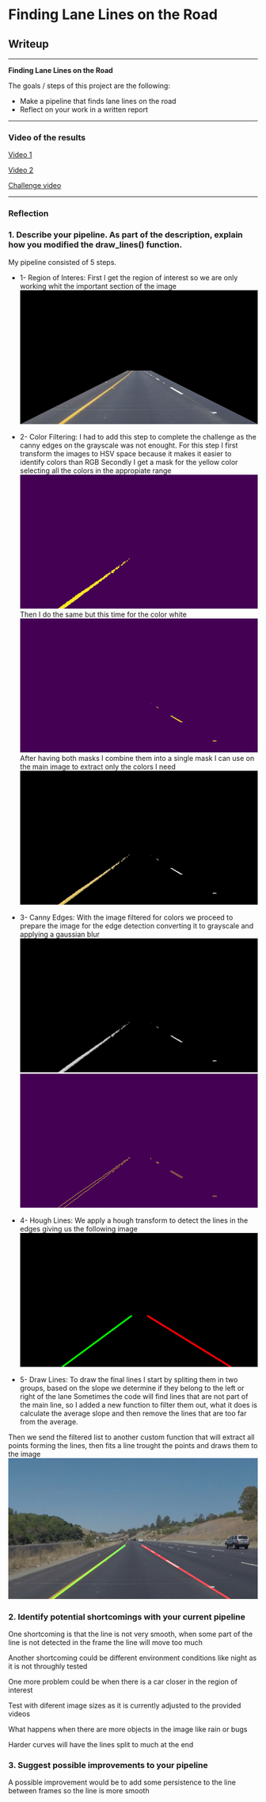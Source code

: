 # **Finding Lane Lines on the Road**

## Writeup

---

**Finding Lane Lines on the Road**

The goals / steps of this project are the following:
* Make a pipeline that finds lane lines on the road
* Reflect on your work in a written report


[//]: # (Image References)
[image1]: ./test_images_output/regionOfInterest_solidYellowCurve.jpg "Region of interest"
[image2]: ./test_images_output/yellowMask_solidYellowCurve.jpg "Yellow mask"
[image3]: ./test_images_output/whiteMask_solidYellowCurve.jpg "White mask"
[image4]: ./test_images_output/colorFiltered_solidYellowCurve.jpg "Color filtered"
[image5]: ./test_images_output/gray_solidYellowCurve.jpg "Grayscale"
[image6]: ./test_images_output/cannyEdges_solidYellowCurve.jpg "Canny edges"
[image7]: ./test_images_output/lines_solidYellowCurve.jpg "Houge lines"
[image8]: ./test_images_output/result_solidYellowCurve.jpg "Result"

---
### Video of the results
[Video 1](https://youtu.be/sPFDIdei5m0)

[Video 2](https://youtu.be/uGqcpDyqN4Q)

[Challenge video](http://www.youtube.com/watch?v=ECmhbCULJpU)

---

### Reflection

### 1. Describe your pipeline. As part of the description, explain how you modified the draw_lines() function.

My pipeline consisted of 5 steps.
* 1- Region of Interes:
First I get the region of interest so we are only working whit the important section of the image
![alt text][image1]

* 2- Color Filtering:
I had to add this step to complete the challenge as the canny edges on the grayscale was not enought.
For this step I first transform the images to HSV space because it makes it easier to identify colors than RGB
Secondly I get a mask for the yellow color selecting all the colors in the appropiate range
![alt text][image2]
Then I do the same but this time for the color white
![alt text][image3]
After having both masks I combine them into a single mask I can use on the main image to extract only the colors I need
![alt text][image4]

* 3- Canny Edges:
With the image filtered for colors we proceed to prepare the image for the edge detection converting it to grayscale and applying a gaussian blur
![alt text][image5]  ![alt text][image6]

* 4- Hough Lines:
We apply a hough transform to detect the lines in the edges giving us the following image
![alt text][image7]

* 5- Draw Lines:
To draw the final lines I start by spliting them in two groups, based on the slope we determine if they belong to the left or right of the lane
Sometimes the code will find lines that are not part of the main line, so I added a new function to filter them out, what it does is calculate the average slope and then remove the lines that are too far from the average.

Then we send the filtered list to another custom function that will extract all points forming the lines, then fits a line trought the points and draws them to the image
![alt text][image8]

### 2. Identify potential shortcomings with your current pipeline

One shortcoming is that the line is not very smooth, when some part of the line is not detected in the frame the line will move too much

Another shortcoming could be different environment conditions like night as it is not throughly tested

One more problem could be when there is a car closer in the region of interest

Test with diferent image sizes as it is currently adjusted to the provided videos

What happens when there are more objects in the image like rain or bugs

Harder curves will have the lines split to much at the end

### 3. Suggest possible improvements to your pipeline

A possible improvement would be to add some persistence to the line between frames so the line is more smooth
